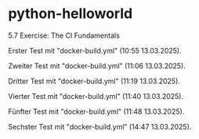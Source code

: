 # python-helloworld
5.7 Exercise: The CI Fundamentals

Erster Test mit "docker-build.yml" (10:55 13.03.2025).

Zweiter Test mit "docker-build.yml" (11:06 13.03.2025).

Dritter Test mit "docker-build.yml" (11:19 13.03.2025).

Vierter Test mit "docker-build.yml" (11:40 13.03.2025).

Fünfter Test mit "docker-build.yml" (11:48 13.03.2025).

Sechster Test mit "docker-build.yml" (14:47 13.03.2025).
